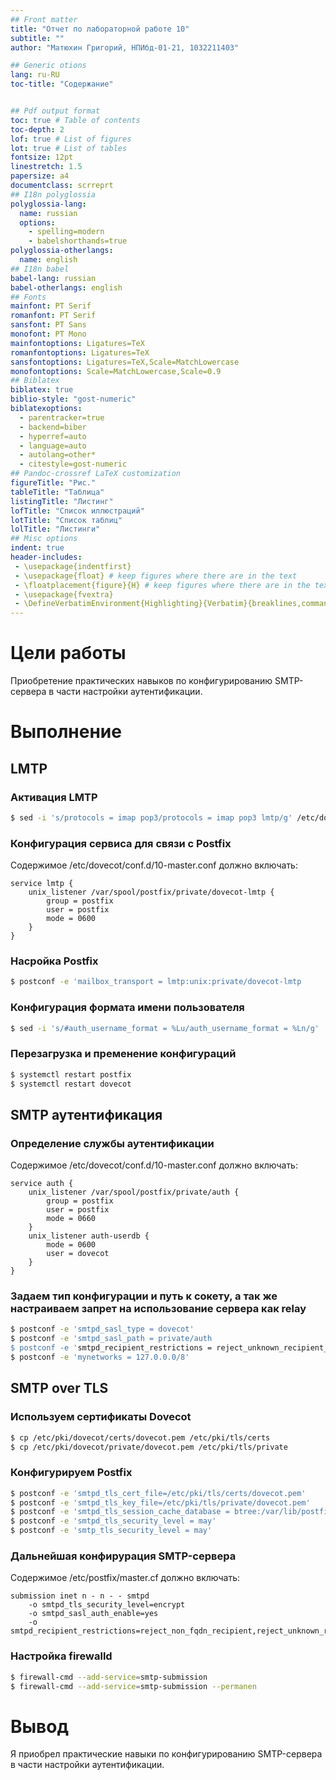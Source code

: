 ```yaml
---
## Front matter
title: "Отчет по лабораторной работе 10"
subtitle: ""
author: "Матюхин Григорий, НПИбд-01-21, 1032211403"

## Generic otions
lang: ru-RU
toc-title: "Содержание"


## Pdf output format
toc: true # Table of contents
toc-depth: 2
lof: true # List of figures
lot: true # List of tables
fontsize: 12pt
linestretch: 1.5
papersize: a4
documentclass: scrreprt
## I18n polyglossia
polyglossia-lang:
  name: russian
  options:
	- spelling=modern
	- babelshorthands=true
polyglossia-otherlangs:
  name: english
## I18n babel
babel-lang: russian
babel-otherlangs: english
## Fonts
mainfont: PT Serif
romanfont: PT Serif
sansfont: PT Sans
monofont: PT Mono
mainfontoptions: Ligatures=TeX
romanfontoptions: Ligatures=TeX
sansfontoptions: Ligatures=TeX,Scale=MatchLowercase
monofontoptions: Scale=MatchLowercase,Scale=0.9
## Biblatex
biblatex: true
biblio-style: "gost-numeric"
biblatexoptions:
  - parentracker=true
  - backend=biber
  - hyperref=auto
  - language=auto
  - autolang=other*
  - citestyle=gost-numeric
## Pandoc-crossref LaTeX customization
figureTitle: "Рис."
tableTitle: "Таблица"
listingTitle: "Листинг"
lofTitle: "Список иллюстраций"
lotTitle: "Список таблиц"
lolTitle: "Листинги"
## Misc options
indent: true
header-includes:
 - \usepackage{indentfirst}
 - \usepackage{float} # keep figures where there are in the text
 - \floatplacement{figure}{H} # keep figures where there are in the text
 - \usepackage{fvextra}
 - \DefineVerbatimEnvironment{Highlighting}{Verbatim}{breaklines,commandchars=\\\{\}}
---
```


# Цели работы
Приобретение практических навыков по конфигурированию SMTP-сервера в части настройки аутентификации.

# Выполнение

## LMTP

### Активация LMTP

```bash
$ sed -i 's/protocols = imap pop3/protocols = imap pop3 lmtp/g' /etc/dovecot/dovecot.conf
```

### Конфигурация сервиса для связи с Postfix

Содержимое /etc/dovecot/conf.d/10-master.conf должно включать:

```
service lmtp {
    unix_listener /var/spool/postfix/private/dovecot-lmtp {
        group = postfix
        user = postfix
        mode = 0600
    }
}
```

### Насройка Postfix

```bash
$ postconf -e 'mailbox_transport = lmtp:unix:private/dovecot-lmtp
```

### Конфигурация формата имени пользователя

```bash
$ sed -i 's/#auth_username_format = %Lu/auth_username_format = %Ln/g'
```

### Перезагрузка и пременение конфигураций

```bash
$ systemctl restart postfix
$ systemctl restart dovecot
```

## SMTP аутентификация

### Определение службы аутентификации

Содержимое /etc/dovecot/conf.d/10-master.conf должно включать:

```
service auth {
    unix_listener /var/spool/postfix/private/auth {
        group = postfix
        user = postfix
        mode = 0660
    }
    unix_listener auth-userdb {
        mode = 0600
        user = dovecot
    }
}
```

### Задаем тип конфигурации и путь к сокету, а так же настраиваем запрет на использование сервера как relay

```bash
$ postconf -e 'smtpd_sasl_type = dovecot'
$ postconf -e 'smtpd_sasl_path = private/auth
$ postconf -e 'smtpd_recipient_restrictions = reject_unknown_recipient_domain, permit_mynetworks, reject_non_fqdn_recipient, reject_unauth_destination, reject_unverified_recipient, permit
$ postconf -e 'mynetworks = 127.0.0.0/8'
```

## SMTP over TLS

### Используем сертификаты Dovecot

```bash
$ cp /etc/pki/dovecot/certs/dovecot.pem /etc/pki/tls/certs
$ cp /etc/pki/dovecot/private/dovecot.pem /etc/pki/tls/private
```

### Конфигурируем Postfix

```bash
$ postconf -e 'smtpd_tls_cert_file=/etc/pki/tls/certs/dovecot.pem'
$ postconf -e 'smtpd_tls_key_file=/etc/pki/tls/private/dovecot.pem'
$ postconf -e 'smtpd_tls_session_cache_database = btree:/var/lib/postfix/smtpd_scache'
$ postconf -e 'smtpd_tls_security_level = may'
$ postconf -e 'smtp_tls_security_level = may'
```

### Дальнейшая конфирурация SMTP-сервера

Содержимое /etc/postfix/master.cf должно включать:

```
submission inet n - n - - smtpd
    -o smtpd_tls_security_level=encrypt
    -o smtpd_sasl_auth_enable=yes
    -o smtpd_recipient_restrictions=reject_non_fqdn_recipient,reject_unknown_recipient_domain,permit_sasl_authenticated,reject
```

### Настройка firewalld

```bash
$ firewall-cmd --add-service=smtp-submission
$ firewall-cmd --add-service=smtp-submission --permanen
```

# Вывод
Я приобрел практические навыки по конфигурированию SMTP-сервера в части настройки аутентификации.
